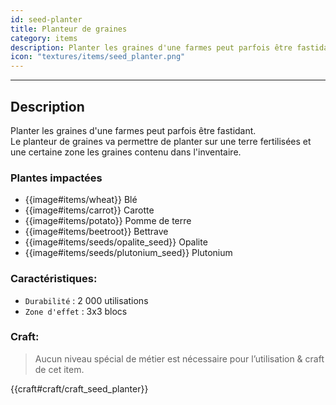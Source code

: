 ```yaml
---
id: seed-planter
title: Planteur de graines
category: items
description: Planter les graines d'une farmes peut parfois être fastidant. Le planteur de graines va permettre de planter sur une terre fertilisées et une certaine zone les graines contenu dans l'inventaire.
icon: "textures/items/seed_planter.png"
---
```

___
## Description

Planter les graines d'une farmes peut parfois être fastidant.  
Le planteur de graines va permettre de planter sur une terre fertilisées et une certaine zone les graines contenu dans l'inventaire.

### Plantes impactées

- {{image#items/wheat}} Blé
- {{image#items/carrot}} Carotte 
- {{image#items/potato}} Pomme de terre
- {{image#items/beetroot}} Bettrave
- {{image#items/seeds/opalite_seed}} Opalite
- {{image#items/seeds/plutonium_seed}} Plutonium

### Caractéristiques:

* ``Durabilité`` : 2 000 utilisations
* ``Zone d'effet`` : 3x3 blocs

### Craft: 

> Aucun niveau spécial de métier est nécessaire pour l’utilisation & craft de cet item.  

{{craft#craft/craft_seed_planter}}
